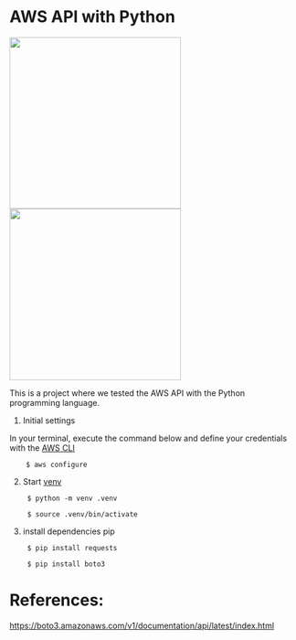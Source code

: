 # AWS API with Python

<img src="https://i2.wp.com/viladosilicio.com.br/wp-content/uploads/2016/08/Post1_pt2.png" width="300"/><img src="https://upload.wikimedia.org/wikipedia/commons/thumb/1/1d/AmazonWebservices_Logo.svg/640px-AmazonWebservices_Logo.svg.png" width="300"/> 
 

This is a project where we tested the AWS API with the Python programming language.

1. Initial settings

In your terminal, execute the command below and define your credentials with the [AWS CLI](https://docs.aws.amazon.com/cli/latest/userguide/cli-chap-welcome.html)

		$ aws configure

2. Start [venv](https://docs.python.org/3/library/venv.html)

		$ python -m venv .venv

		$ source .venv/bin/activate

3. install dependencies pip

		$ pip install requests

 		$ pip install boto3


# References:

https://boto3.amazonaws.com/v1/documentation/api/latest/index.html




